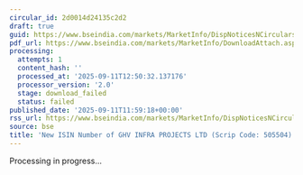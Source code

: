 ```yaml
---
circular_id: 2d0014d24135c2d2
draft: true
guid: https://www.bseindia.com/markets/MarketInfo/DispNoticesNCirculars.aspx?Noticeid={42145F0F-1F74-4676-BFF0-6A523F89ACD6}&noticeno=20250911-44&dt=09/11/2025&icount=44&totcount=72&flag=0
pdf_url: https://www.bseindia.com/markets/MarketInfo/DownloadAttach.aspx?id=20250911-44&attachedId=
processing:
  attempts: 1
  content_hash: ''
  processed_at: '2025-09-11T12:50:32.137176'
  processor_version: '2.0'
  stage: download_failed
  status: failed
published_date: '2025-09-11T11:59:18+00:00'
rss_url: https://www.bseindia.com/markets/MarketInfo/DispNoticesNCirculars.aspx?Noticeid={42145F0F-1F74-4676-BFF0-6A523F89ACD6}&noticeno=20250911-44&dt=09/11/2025&icount=44&totcount=72&flag=0
source: bse
title: 'New ISIN Number of GHV INFRA PROJECTS LTD (Scrip Code: 505504)'
---
```


Processing in progress...